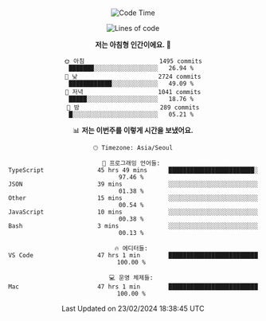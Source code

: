 <div align="center">

<br />

 <!--START_SECTION:waka-->
![Code Time](http://img.shields.io/badge/Code%20Time-2%2C136%20hrs%2057%20mins-blue)

![Lines of code](https://img.shields.io/badge/%EC%A0%80%EB%8A%94%20%EC%97%AC%ED%83%9C%EA%B9%8C%EC%A7%80%20-3.4%20million%20%EC%A4%84%EC%9D%98%20%EC%BD%94%EB%93%9C%EB%A5%BC%20%EC%9E%91%EC%84%B1%ED%96%88%EC%96%B4%EC%9A%94.-blue)

**저는 아침형 인간이에요. 🐤** 

```text
🌞 아침                     1495 commits        ███████░░░░░░░░░░░░░░░░░░   26.94 % 
🌆 낮　                     2724 commits        ████████████░░░░░░░░░░░░░   49.09 % 
🌃 저녁                     1041 commits        █████░░░░░░░░░░░░░░░░░░░░   18.76 % 
🌙 밤　                     289 commits         █░░░░░░░░░░░░░░░░░░░░░░░░   05.21 % 
```


📊 **저는 이번주를 이렇게 시간을 보냈어요.** 

```text
🕑︎ Timezone: Asia/Seoul

💬 프로그래밍 언어들: 
TypeScript               45 hrs 49 mins      ████████████████████████░   97.46 % 
JSON                     39 mins             ░░░░░░░░░░░░░░░░░░░░░░░░░   01.38 % 
Other                    15 mins             ░░░░░░░░░░░░░░░░░░░░░░░░░   00.54 % 
JavaScript               10 mins             ░░░░░░░░░░░░░░░░░░░░░░░░░   00.38 % 
Bash                     3 mins              ░░░░░░░░░░░░░░░░░░░░░░░░░   00.13 % 

🔥 에디터들: 
VS Code                  47 hrs 1 min        █████████████████████████   100.00 % 

💻 운영 체제들: 
Mac                      47 hrs 1 min        █████████████████████████   100.00 % 
```


 Last Updated on 23/02/2024 18:38:45 UTC
<!--END_SECTION:waka-->

</div>
